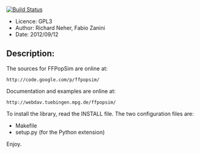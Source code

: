 [![Build Status](https://travis-ci.org/iosonofabio/ffpopsim.svg?branch=travis)](https://travis-ci.org/iosonofabio/ffpopsim)

* Licence:	GPL3
* Author:	Richard Neher, Fabio Zanini
* Date:		2012/09/12

Description:
------------
The sources for FFPopSim are online at:

	http://code.google.com/p/ffpopsim/

Documentation and examples are online at:

	http://webdav.tuebingen.mpg.de/ffpopsim/

To install the library, read the INSTALL file.
The two configuration files are:

- Makefile
- setup.py (for the Python extension)

Enjoy.
